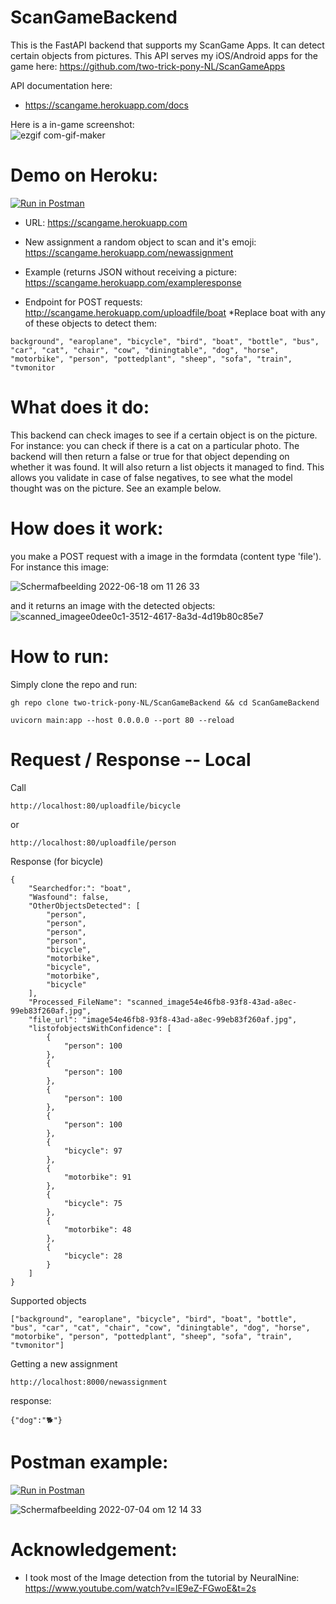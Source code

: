 # ScanGameBackend
This is the FastAPI backend that supports my ScanGame Apps. It can detect certain objects from pictures. This API serves my iOS/Android apps for the game here: https://github.com/two-trick-pony-NL/ScanGameApps

API documentation here:  
- https://scangame.herokuapp.com/docs

Here is a in-game screenshot: <br>
![ezgif com-gif-maker](https://user-images.githubusercontent.com/71013416/178448499-3f547173-43ab-41b2-967a-a1f9ae8dd9a0.gif)

# Demo on Heroku: 
[![Run in Postman](https://run.pstmn.io/button.svg)](https://app.getpostman.com/run-collection/521a10c88390c265b54d?action=collection%2Fimport)
- URL: https://scangame.herokuapp.com
- New assignment a random object to scan and it's emoji: https://scangame.herokuapp.com/newassignment

- Example (returns JSON without receiving a picture: https://scangame.herokuapp.com/exampleresponse
- Endpoint for POST requests: http://scangame.herokuapp.com/uploadfile/boat
*Replace boat with any of these objects to detect them: 
```
background", "earoplane", "bicycle", "bird", "boat", "bottle", "bus", "car", "cat", "chair", "cow", "diningtable", "dog", "horse", "motorbike", "person", "pottedplant", "sheep", "sofa", "train", "tvmonitor
```

# What does it do:
This backend can check images to see if a certain object is on the picture. For instance: you can check if there is a cat on a particular photo. The backend will then return a false or true for that object depending on whether it was found. It will also return a list objects it managed to find. This allows you validate in case of false negatives, to see what the model thought was on the picture. See an example below. 

# How does it work: 
you make a POST request with a image in the formdata (content type 'file'). 
For instance this image: 

![Schermafbeelding 2022-06-18 om 11 26 33](https://user-images.githubusercontent.com/71013416/175918302-bd99786a-9d4f-49d7-a90c-9bbbff847035.png)

and it returns an image with the detected objects:
![scanned_imagee0dee0c1-3512-4617-8a3d-4d19b80c85e7](https://user-images.githubusercontent.com/71013416/177133306-d0eab947-6013-4925-94ce-dccb3106af1a.jpg)

# How to run: 

Simply clone the repo and run: 
```
gh repo clone two-trick-pony-NL/ScanGameBackend && cd ScanGameBackend
```
 
```
uvicorn main:app --host 0.0.0.0 --port 80 --reload
```

# Request / Response -- Local

Call
```
http://localhost:80/uploadfile/bicycle
```

or 
```
http://localhost:80/uploadfile/person
```

Response (for bicycle)
```
{
    "Searchedfor:": "boat",
    "Wasfound": false,
    "OtherObjectsDetected": [
        "person",
        "person",
        "person",
        "person",
        "bicycle",
        "motorbike",
        "bicycle",
        "motorbike",
        "bicycle"
    ],
    "Processed_FileName": "scanned_image54e46fb8-93f8-43ad-a8ec-99eb83f260af.jpg",
    "file_url": "image54e46fb8-93f8-43ad-a8ec-99eb83f260af.jpg",
    "listofobjectsWithConfidence": [
        {
            "person": 100
        },
        {
            "person": 100
        },
        {
            "person": 100
        },
        {
            "person": 100
        },
        {
            "bicycle": 97
        },
        {
            "motorbike": 91
        },
        {
            "bicycle": 75
        },
        {
            "motorbike": 48
        },
        {
            "bicycle": 28
        }
    ]
}
```
Supported objects
```
["background", "earoplane", "bicycle", "bird", "boat", "bottle", "bus", "car", "cat", "chair", "cow", "diningtable", "dog", "horse", "motorbike", "person", "pottedplant", "sheep", "sofa", "train", "tvmonitor"]
```

Getting a new assignment
```
http://localhost:8000/newassignment
```

response:
```
{"dog":"🐕"}
```
# Postman example: 

[![Run in Postman](https://run.pstmn.io/button.svg)](https://app.getpostman.com/run-collection/521a10c88390c265b54d?action=collection%2Fimport)

![Schermafbeelding 2022-07-04 om 12 14 33](https://user-images.githubusercontent.com/71013416/177134451-899276f5-a8e2-4127-b358-2c4ae46e4cee.png)


# Acknowledgement: 
- I took most of the Image detection from the tutorial by NeuralNine: https://www.youtube.com/watch?v=lE9eZ-FGwoE&t=2s 

